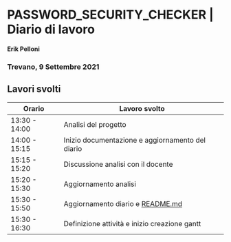 

# PASSWORD_SECURITY_CHECKER | Diario di lavoro
#### Erik Pelloni
### Trevano, 9 Settembre 2021

## Lavori svolti


|Orario        |Lavoro svolto                 |
|--------------|------------------------------|
|13:30 - 14:00   |Analisi del progetto          |
|14:00 - 15:15 |Inizio documentazione e aggiornamento del diario    |
|15:15 - 15:20 |Discussione analisi con il docente    |
|15:20 - 15:30 |Aggiornamento analisi    |
|15:30 - 15:50 |Aggiornamento diario e [README.md](../README.md)    |
|15:30 - 16:30 |Definizione attività e inizio creazione gantt   |

[//]: <> (##  Problemi riscontrati e soluzioni adottate)


[//]: <> (##  Punto della situazione rispetto alla pianificazione)


[//]: <> (## Programma di massima per la prossima giornata di lavoro)
